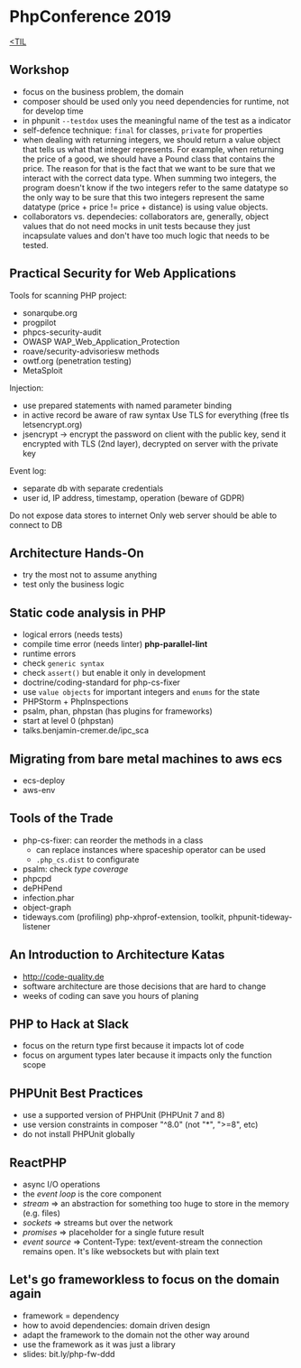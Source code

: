 # PhpConference 2019
[<TIL](Programming.md)

## Workshop
- focus on the business problem, the domain
- composer should be used only you need dependencies for runtime, not for develop time
- in phpunit `--testdox` uses the meaningful name of the test as a indicator
- self-defence technique: `final` for classes, `private` for properties
- when dealing with returning integers, we should return a value object that tells
  us what that integer represents. For example, when returning the price of a
  good, we should have a Pound class that contains the price. The reason for that
  is the fact that we want to be sure that we interact with the correct data type.
  When summing two integers, the program doesn't know if the two integers refer to
  the same datatype so the only way to be sure that this two integers represent
  the same datatype (price + price != price + distance) is using value objects.
- collaborators vs. dependecies: collaborators are, generally, object values that
  do not need mocks in unit tests because they just incapsulate values and don't
  have too much logic that needs to be tested.

## Practical Security for Web Applications
Tools for scanning PHP project:
* sonarqube.org
* progpilot
* phpcs-security-audit
* OWASP WAP_Web_Application_Protection
* roave/security-advisoriesw methods
* owtf.org (penetration testing)
* MetaSploit

Injection:
* use prepared statements with named parameter binding
* in active record be aware of raw syntax
Use TLS for everything (free tls letsencrypt.org)
* jsencrypt -> encrypt the password on client with the public key, send it encrypted
with TLS (2nd layer), decrypted on server with the private key

Event log:
* separate db with separate credentials
* user id, IP address, timestamp, operation (beware of GDPR)

Do not expose data stores to internet
Only web server should be able to connect to DB

## Architecture Hands-On
- try the most not to assume anything
- test only the business logic

## Static code analysis in PHP
- logical errors (needs tests)
- compile time error (needs linter) **php-parallel-lint**
- runtime errors
- check `generic syntax`
- check `assert()` but enable it only in development
- doctrine/coding-standard for php-cs-fixer
- use `value objects` for important integers and `enums` for the state
- PHPStorm + PhpInspections
- psalm, phan, phpstan (has plugins for frameworks)
- start at level 0 (phpstan)
- talks.benjamin-cremer.de/ipc_sca

## Migrating from bare metal machines to aws ecs
- ecs-deploy
- aws-env

## Tools of the Trade
- php-cs-fixer: can reorder the methods in a class
    - can replace instances where spaceship operator can be used
    - `.php_cs.dist` to configurate
- psalm: check _type coverage_
- phpcpd
- dePHPend
- infection.phar
- object-graph
- tideways.com (profiling) php-xhprof-extension, toolkit, phpunit-tideway-listener

## An Introduction to Architecture Katas
- http://code-quality.de
- software architecture are those decisions that are hard to change
- weeks of coding can save you hours of planing

## PHP to Hack at Slack
- focus on the return type first because it impacts lot of code
- focus on argument types later because it impacts only the function scope

## PHPUnit Best Practices
- use a supported version of PHPUnit (PHPUnit 7 and 8)
- use version constraints in composer "^8.0" (not "*", ">=8", etc)
- do not install PHPUnit globally

## ReactPHP
- async I/O operations
- the *event loop* is the core component
- *stream* => an abstraction for something too huge to store in the memory (e.g. files)
- *sockets* => streams but over the network
- *promises* => placeholder for a single future result
- *event source* => Content-Type: text/event-stream
  the connection remains open. It's like websockets but with plain text

## Let's go frameworkless to focus on the domain again
- framework = dependency
- how to avoid dependencies: domain driven design
- adapt the framework to the domain not the other way around
- use the framework as it was just a library
- slides: bit.ly/php-fw-ddd
